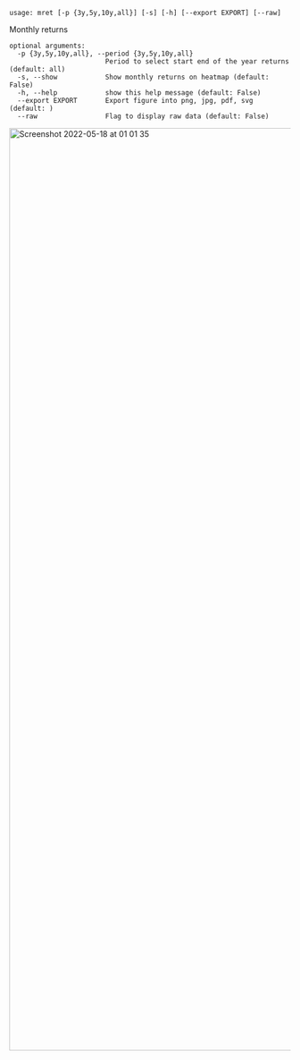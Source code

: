 ```
usage: mret [-p {3y,5y,10y,all}] [-s] [-h] [--export EXPORT] [--raw]
```

Monthly returns

```
optional arguments:
  -p {3y,5y,10y,all}, --period {3y,5y,10y,all}
                        Period to select start end of the year returns (default: all)
  -s, --show            Show monthly returns on heatmap (default: False)
  -h, --help            show this help message (default: False)
  --export EXPORT       Export figure into png, jpg, pdf, svg (default: )
  --raw                 Flag to display raw data (default: False)
```

<img width="1650" alt="Screenshot 2022-05-18 at 01 01 35" src="https://user-images.githubusercontent.com/25267873/168931204-a593cf6a-6103-4ab5-9b79-67c143550999.png">
